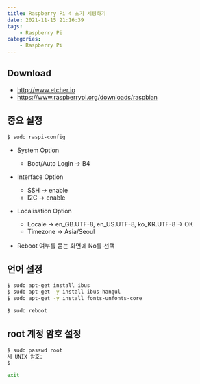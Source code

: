 ```yaml
---
title: Raspberry Pi 4 초기 세팅하기
date: 2021-11-15 21:16:39
tags:
    - Raspberry Pi
categories:
    - Raspberry Pi
---
```


## Download

-   http://www.etcher.io
-   https://www.raspberrypi.org/downloads/raspbian

## 중요 설정

```bash
$ sudo raspi-config
```

-   System Option

    -   Boot/Auto Login -> B4

-   Interface Option

    -   SSH -> enable
    -   I2C -> enable

-   Localisation Option

    -   Locale -> en_GB.UTF-8, en_US.UTF-8, ko_KR.UTF-8 -> OK
    -   Timezone -> Asia/Seoul

-   Reboot 여부를 묻는 화면에 No를 선택

## 언어 설정

```bash
$ sudo apt-get install ibus
$ sudo apt-get -y install ibus-hangul
$ sudo apt-get -y install fonts-unfonts-core

$ sudo reboot
```

## root 계정 암호 설정

```bash
$ sudo passwd root
새 UNIX 암호:
$

exit
```
